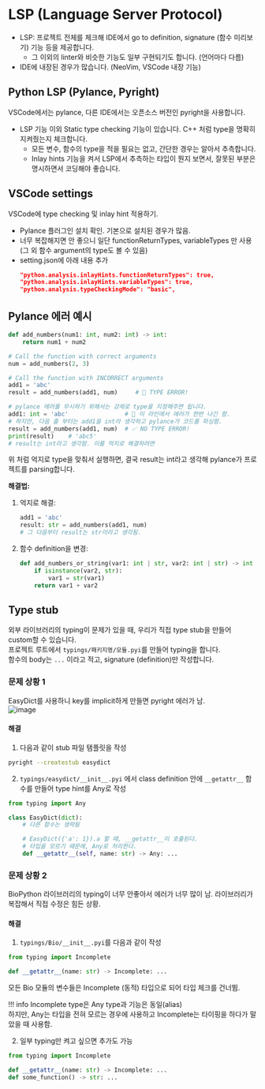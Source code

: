 # LSP (Language Server Protocol)

- LSP: 프로젝트 전체를 체크해 IDE에서 go to definition, signature (함수 미리보기) 기능 등을 제공합니다.
    - 그 이외의 linter와 비슷한 기능도 일부 구현되기도 합니다. (언어마다 다름)
- IDE에 내장된 경우가 많습니다. (NeoVim, VSCode 내장 기능)

## Python LSP (Pylance, Pyright)

VSCode에서는 pylance, 다른 IDE에서는 오픈소스 버전인 pyright을 사용합니다.

- LSP 기능 이외 Static type checking 기능이 있습니다. C++ 처럼 type을 명확히 지켜줬는지 체크합니다.  
    - 모든 변수, 함수의 type을 적을 필요는 없고, 간단한 경우는 알아서 추측합니다.
    - Inlay hints 기능을 켜서 LSP에서 추측하는 타입이 뭔지 보면서, 잘못된 부분은 명시하면서 코딩해야 좋습니다.

## VSCode settings

VSCode에 type checking 및 inlay hint 적용하기.

- Pylance 플러그인 설치 확인. 기본으로 설치된 경우가 많음. 
- 너무 복잡해지면 안 좋으니 일단 functionReturnTypes, variableTypes 만 사용 (그 외 함수 argument의 type도 볼 수 있음)
- setting.json에 아래 내용 추가
    ```json
    "python.analysis.inlayHints.functionReturnTypes": true,
    "python.analysis.inlayHints.variableTypes": true,
    "python.analysis.typeCheckingMode": "basic",
    ```

## Pylance 에러 예시

```python
def add_numbers(num1: int, num2: int) -> int:
    return num1 + num2

# Call the function with correct arguments
num = add_numbers(2, 3)

# Call the function with INCORRECT arguments
add1 = 'abc'
result = add_numbers(add1, num)     # 🚨 TYPE ERROR!

# pylance 에러를 무시하기 위해서는 강제로 type을 지정해주면 됩니다.
add1: int = 'abc'                # 🚨 이 라인에서 에러가 한번 나긴 함.
# 하지만, 다음 줄 부터는 add1을 int라 생각하고 pylance가 코드를 파싱함.
result = add_numbers(add1, num)  # ✅ NO TYPE ERROR!
print(result)    # 'abc5'
# result는 int라고 생각함. 이를 억지로 해결하려면 
```

위 처럼 억지로 type을 맞춰서 실행하면, 결국 result는 int라고 생각해 pylance가 프로젝트를 parsing합니다.  

**해결법:**

1. 억지로 해결:
    ```python
    add1 = 'abc'
    result: str = add_numbers(add1, num)
    # 그 다음부터 result는 str이라고 생각됨.
    ```
2. 함수 definition을 변경:
    ```python
    def add_numbers_or_string(var1: int | str, var2: int | str) -> int | str:
        if isinstance(var2, str):
            var1 = str(var1)
        return var1 + var2
    ```

## Type stub

외부 라이브러리의 typing이 문제가 있을 때, 우리가 직접 type stub을 만들어 custom할 수 있습니다.  
프로젝트 루트에서 `typings/패키지명/모듈.pyi`를 만들어 typing을 합니다.  
함수의 body는 `...` 이라고 적고, signature (definition)만 작성합니다.

### 문제 상황 1

EasyDict를 사용하니 key를 implicit하게 만들면 pyright 에러가 남.  
![image](https://github.com/deargen/python-project-template-2024/assets/12980409/a70f1370-3937-42c0-8736-50587fe1a8a5)

#### 해결

1. 다음과 같이 stub 파일 탬플릿을 작성

```bash
pyright --createstub easydict
```

2. `typings/easydict/__init__.pyi` 에서 class definition 안에 `__getattr__` 함수를 만들어 type hint를 Any로 작성

```python
from typing import Any

class EasyDict(dict):
    # 다른 함수는 생략됨

    # EasyDict({'a': 1}).a 할 때, __getattr__이 호출된다.
    # 타입을 모르기 때문에, Any로 처리한다.
    def __getattr__(self, name: str) -> Any: ...
```

### 문제 상황 2

BioPython 라이브러리의 typing이 너무 안좋아서 에러가 너무 많이 남. 라이브러리가 복잡해서 직접 수정은 힘든 상황.

#### 해결

1. `typings/Bio/__init__.pyi`를 다음과 같이 작성

```python
from typing import Incomplete

def __getattr__(name: str) -> Incomplete: ...
```

모든 Bio 모듈의 변수들은 Incomplete (동적) 타입으로 되어 타입 체크를 건너뜀.

!!! info
    Incomplete type은 Any type과 기능은 동일(alias)  
    하지만, Any는 타입을 전혀 모르는 경우에 사용하고 Incomplete는 타이핑을 하다가 말았을 때 사용함.

2. 일부 typing만 켜고 싶으면 추가도 가능

```python
from typing import Incomplete

def __getattr__(name: str) -> Incomplete: ...
def some_function() -> str: ...
```
